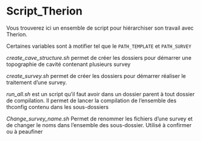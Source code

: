 # Script_Therion

Vous trouverez ici un ensemble de script pour hiérarchiser son travail avec Therion.

Certaines variables sont à motifier tel que le `PATH_TEMPLATE` et `PATH_SURVEY`



*create_cave_structure.sh* permet de créer les dossiers pour démarrer une topographie de cavité contenant plusieurs survey

 

*create_survey.sh* permet de créer les dossiers pour démarrer réaliser le traitement d’une survey.



*run_all.sh* est un script qu’il faut avoir dans un dossier parent à tout dossier de compilation. Il permet de lancer la compilation de l’ensemble des thconfig contenu dans les sous-dossiers



*Change_survey_name.sh* Permet de renommer les fichiers d’une survey et de changer le noms dans l’ensemble des sous-dossier. Utilisé à confirmer ou à peaufiner